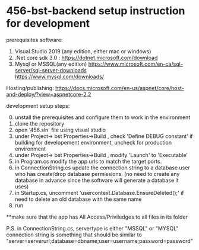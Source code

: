 # 456-bst-backend setup instruction for development

prerequisites software:
1.  Visual Studio 2019 (any edition, either mac or windows)
2.  .Net core sdk 3.0 : https://dotnet.microsoft.com/download
3.  Mysql or MSSQL(any edition) 
    https://www.microsoft.com/en-ca/sql-server/sql-server-downloads  
    https://www.mysql.com/downloads/


Hosting/publishing:
https://docs.microsoft.com/en-us/aspnet/core/host-and-deploy/?view=aspnetcore-2.2

development setup steps:

0. unstall the prerequisites and configure them to work in the environment
1. clone the repository
2. open '456.sln' file using visual studio
3. under Project-> bst Properties->Build , check 'Define DEBUG constant' if building for developement environment, uncheck for production environment
4. under Project-> bst Properties->Build , modify 'Launch' to 'Executable'
5. in Program.cs modify the app urls to match the target ports.
6. in ConnectionString.cs update the connection string to a database user who has create/drop database permissions. 
    (no need to create any database in advance since the software will generate a database it uses)
7. in Startup.cs, uncomment 'usercontext.Database.EnsureDeleted();' if need to delete an old database with the same name
8. run

**make sure that the app has All Access/Priviledges to all files in its folder

P.S.
 in ConnectionString.cs, 
 servertype is either "MSSQL" or "MYSQL"
 connection string is something that should be similar to "server=serverurl;database=dbname;user=username;password=password"

   
